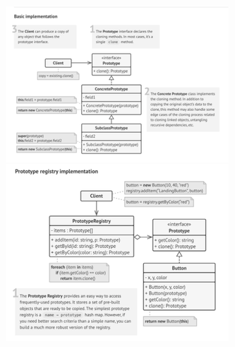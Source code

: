<img src="./images/basic.png" alt="drawing" width="800"/>
<img src="./images/registry.png" alt="drawing" width="800"/>
